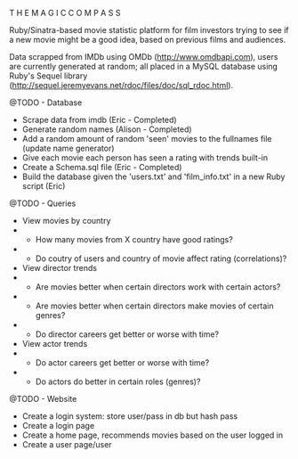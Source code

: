 T H E  M A G I C  C O M P A S S 

Ruby/Sinatra-based movie statistic platform for film investors trying to see if a new movie might be a good idea, based on previous films and audiences. 

Data scrapped from IMDb using OMDb (http://www.omdbapi.com), users are currently generated at random; all placed in a MySQL database using Ruby's Sequel library (http://sequel.jeremyevans.net/rdoc/files/doc/sql_rdoc.html). 



@TODO - Database
*	Scrape data from imdb (Eric - Completed)
*	Generate random names (Alison - Completed)
*	Add a random amount of random 'seen' movies to the fullnames file (update name generator)
*	Give each movie each person has seen a rating with trends built-in
*	Create a Schema.sql file (Eric - Completed)
*	Build the database given the 'users.txt' and 'film_info.txt' in a new Ruby script (Eric)

@TODO - Queries
*	View movies by country
*	*	How many movies from X country have good ratings?
*	*	Do coutry of users and country of movie affect rating (correlations)?
*	View director trends 
*	*	Are movies better when certain directors work with certain actors?
*	*	Are movies better when certain directors make movies of certain genres?
*	*	Do director careers get better or worse with time?
*	View actor trends
*	*	Do actor careers get better or worse with time?
*	*	Do actors do better in certain roles (genres)?

@TODO - Website
*	Create a login system: store user/pass in db but hash pass 
*	Create a login page
*	Create a home page, recommends movies based on the user logged in 
*	Create a user page/user 
